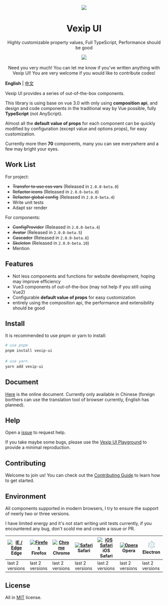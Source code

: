 <p align="center">
  <a href="https://www.vexipui.com/" target="_blank" rel="noopener noreferrer">
    <img
      src="https://raw.githubusercontent.com/qmhc/vexip-ui/main/docs/public/logo.png"
      style="width: 180px;"
    />
  </a>
</p>

<h1 align="center">Vexip UI</h1>

<p align="center">
  Highly customizable property values, Full TypeScript, Performance should be good
</p>

<p align="center">
  <img src="https://img.shields.io/github/package-json/v/qmhc/vexip-ui" />
</p>

<p align="center">
  Need you very much! You can let me know if you've written anything with Vexip UI! You are very welcome if you would like to contribute codes!
</p>

**English** | [中文](./README.zh-CN.md)

Vexip UI provides a series of out-of-the-box components.

This library is using base on vue 3.0 with only using **composition api**, and design and code components in the traditional way by Vue possible, fully **TypeScript** (not AnyScript).

Almost all the **default value of props** for each component can be quickly modified by configuration (except value and options props), for easy customization.

Currently more then **70** components, many you can see everywhere and a few may bright your eyes.

## Work List

For project:

- ~~Transfer to use css vars~~ (Released in `2.0.0-beta.0`)
- ~~Refactor icons~~ (Released in `2.0.0-beta.0`)
- ~~Refactor global config~~ (Released in `2.0.0-beta.4`)
- Write unit tests
- Adapt ssr render

For components:

- ~~ConfigProvider~~ (Released in `2.0.0-beta.4`)
- ~~Avatar~~ (Released in `2.0.0-beta.5`)
- ~~Cascader~~ (Released in `2.0.0-beta.6`)
- ~~Skeleton~~ (Released in `2.0.0-beta.10`)
- Mention

## Features

- Not less components and functions for website development, hoping may improve efficiency
- Vue3 components of out-of-the-box (may not help if you still using Vue2)
- Configurable **default value of props** for easy customization
- entirely using the composition api, the performance and extensibility should be good

## Install

It is recommended to use pnpm or yarn to install:

```sh
# use pnpm
pnpm install vexip-ui

# use yarn
yarn add vexip-ui
```

## Document

[Here](https://www.vexipui.com) is the online document. Currently only available in Chinese (foreign borthers can use the translation tool of browser currently, English has planned).

## Help

Open a [issue](https://github.com/qmhc/vexip-ui/issues) to request help.

If you take maybe some bugs, please use the [Vexip UI Playground](https://playground.vexipui.com/) to provide a minimal reproduction.

## Contributing

Welcome to join us! You can check out the [Contributing Guide](./CONTRIBUTING.md) to learn how to get started.

## Environment

All components supported in modern browsers, I try to ensure the support of neerly two or three versions.

I have limited energy and it's not start writing unit tests currently, if you encountered any bug, don't scold me and create a issue or PR.

| [<img src="https://raw.githubusercontent.com/alrra/browser-logos/master/src/edge/edge_48x48.png" alt="IE / Edge" width="24" height="24" />](http://godban.github.io/browsers-support-badges/)<br/>Edge | [<img src="https://raw.githubusercontent.com/alrra/browser-logos/master/src/firefox/firefox_48x48.png" alt="Firefox" width="24" height="24" />](http://godban.github.io/browsers-support-badges/)<br/>Firefox | [<img src="https://raw.githubusercontent.com/alrra/browser-logos/master/src/chrome/chrome_48x48.png" alt="Chrome" width="24" height="24" />](http://godban.github.io/browsers-support-badges/)<br/>Chrome | [<img src="https://raw.githubusercontent.com/alrra/browser-logos/master/src/safari/safari_48x48.png" alt="Safari" width="24" height="24" />](http://godban.github.io/browsers-support-badges/)<br/>Safari | [<img src="https://raw.githubusercontent.com/alrra/browser-logos/master/src/safari-ios/safari-ios_48x48.png" alt="iOS Safari" width="24" height="24" />](http://godban.github.io/browsers-support-badges/)<br/>iOS Safari | [<img src="https://raw.githubusercontent.com/alrra/browser-logos/master/src/opera/opera_48x48.png" alt="Opera" width="24" height="24" />](http://godban.github.io/browsers-support-badges/)<br/>Opera | [<img src="https://raw.githubusercontent.com/alrra/browser-logos/master/src/electron/electron_48x48.png" alt="Electron" width="24" height="24" />](http://godban.github.io/browsers-support-badges/)<br/>Electron |
| --------------------------------------------------------------------------------------------------------------------------------------------------------------------------------------------------------------- | ----------------------------------------------------------------------------------------------------------------------------------------------------------------------------------------------------------------- | ------------------------------------------------------------------------------------------------------------------------------------------------------------------------------------------------------------- | ------------------------------------------------------------------------------------------------------------------------------------------------------------------------------------------------------------- | ----------------------------------------------------------------------------------------------------------------------------------------------------------------------------------------------------------------------------- | --------------------------------------------------------------------------------------------------------------------------------------------------------------------------------------------------------- | --------------------------------------------------------------------------------------------------------------------------------------------------------------------------------------------------------------------- |
| last 2 versions                                                                                                                                                                                                            | last 2 versions                                                                                                                                                                                                   | last 2 versions                                                                                                                                                                                               | last 2 versions                                                                                                                                                                                               | last 2 versions                                                                                                                                                                                                               | last 2 versions                                                                                                                                                                                           | last 2 versions                                                                                                                                                                                                       |

## License

All in [MIT](./LICENSE) license.
